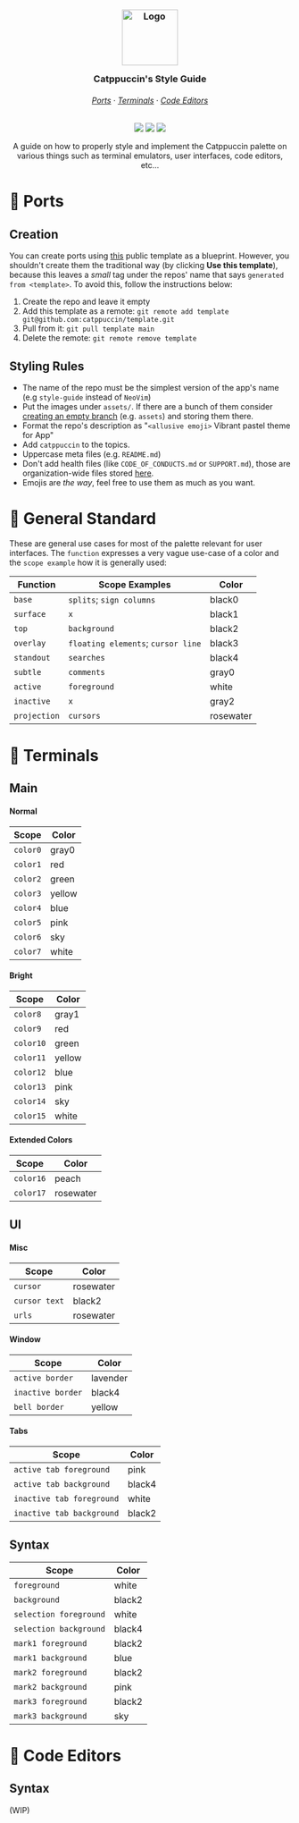 <h3 align="center">
	<img src="https://raw.githubusercontent.com/catppuccin/catppuccin/dev/assets/logos/exports/1544x1544_circle.png" width="100" alt="Logo"/><br/>
	<img src="https://raw.githubusercontent.com/catppuccin/catppuccin/dev/assets/misc/transparent.png" height="30" width="0px"/>
	Catppuccin's Style Guide
	<img src="https://raw.githubusercontent.com/catppuccin/catppuccin/dev/assets/misc/transparent.png" height="30" width="0px"/>
</h3>

<h6 align="center">
  <a href="https://github.com/catppuccin/style-guide#-ports">Ports</a>
  ·
  <a href="https://github.com/catppuccin/style-guide#-terminals">Terminals</a>
  ·
  <a href="https://github.com/catppuccin/style-guide#-code-editors">Code Editors</a>
</h6>

<p align="center">
    <a href="https://github.com/catppuccin/style-guide/stargazers"><img src="https://img.shields.io/github/stars/catppuccin/style-guide?colorA=1e1e28&colorB=c9cbff&style=for-the-badge&logo=starship style=for-the-badge"></a>
    <a href="https://github.com/catppuccin/style-guide/issues"><img src="https://img.shields.io/github/issues/catppuccin/style-guide?colorA=1e1e28&colorB=f7be95&style=for-the-badge"></a>
    <a href="https://github.com/catppuccin/style-guide/contributors"><img src="https://img.shields.io/github/contributors/catppuccin/style-guide?colorA=1e1e28&colorB=b1e1a6&style=for-the-badge"></a>
</p>

<p align="center">
	A guide on how to properly style and implement the Catppuccin palette on various things such as terminal emulators, user interfaces, code editors, etc...
</p>

# 🍉 Ports

## Creation

You can create ports using [this](https://github.com/catppuccin/template) public template as a blueprint. However, you shouldn't create them the traditional way (by clicking **Use this template**), because this leaves a _small_ tag under the repos' name that says `generated from <template>`. To avoid this, follow the instructions below:

1. Create the repo and leave it empty
2. Add this template as a remote: `git remote add template git@github.com:catppuccin/template.git`
3. Pull from it: `git pull template main`
4. Delete the remote: `git remote remove template`

## Styling Rules

-   The name of the repo must be the simplest version of the app's name (e.g `style-guide` instead of `NeoVim`)
-   Put the images under `assets/`. If there are a bunch of them consider [creating an empty branch](https://gist.github.com/joncardasis/e6494afd538a400722545163eb2e1fa5) (e.g. `assets`) and storing them there.
-   Format the repo's description as "`<allusive emoji>` Vibrant pastel theme for App"
-   Add `catppuccin` to the topics.
-   Uppercase meta files (e.g. `README.md`)
-   Don't add health files (like `CODE_OF_CONDUCTS.md` or `SUPPORT.md`), those are organization-wide files stored [here](https://github.com/catppuccin/.github).
-   Emojis are _the way_, feel free to use them as much as you want.

# 🦄 General Standard

These are general use cases for most of the palette relevant for user interfaces. The `function` expresses a very vague use-case of a color and the `scope example` how it is generally used:

| Function     | Scope Examples                     | Color     |
| ------------ | ---------------------------------- | --------- |
| `base`       | `splits`; `sign columns`           | black0    |
| `surface`    | `x`                                | black1    |
| `top`        | `background`                       | black2    |
| `overlay`    | `floating elements`; `cursor line` | black3    |
| `standout`   | `searches`                         | black4    |
| `subtle`     | `comments`                         | gray0     |
| `active`     | `foreground`                       | white     |
| `inactive`   | `x`                                | gray2     |
| `projection` | `cursors`                          | rosewater |

# 🎃 Terminals

## Main

#### Normal

| Scope    | Color  |
| -------- | ------ |
| `color0` | gray0  |
| `color1` | red    |
| `color2` | green  |
| `color3` | yellow |
| `color4` | blue   |
| `color5` | pink   |
| `color6` | sky    |
| `color7` | white  |

#### Bright

| Scope     | Color  |
| --------- | ------ |
| `color8`  | gray1  |
| `color9`  | red    |
| `color10` | green  |
| `color11` | yellow |
| `color12` | blue   |
| `color13` | pink   |
| `color14` | sky    |
| `color15` | white  |

#### Extended Colors

| Scope     | Color     |
| --------- | --------- |
| `color16` | peach     |
| `color17` | rosewater |

## UI

#### Misc

| Scope         | Color     |
| ------------- | --------- |
| `cursor`      | rosewater |
| `cursor text` | black2    |
| `urls`        | rosewater |

#### Window

| Scope             | Color    |
| ----------------- | -------- |
| `active border`   | lavender |
| `inactive border` | black4   |
| `bell border`     | yellow   |

#### Tabs

| Scope                     | Color  |
| ------------------------- | ------ |
| `active tab foreground`   | pink   |
| `active tab background`   | black4 |
| `inactive tab foreground` | white  |
| `inactive tab background` | black2 |

## Syntax

| Scope                  | Color  |
| ---------------------- | ------ |
| `foreground`           | white  |
| `background`           | black2 |
| `selection foreground` | white  |
| `selection background` | black4 |
| `mark1 foreground`     | black2 |
| `mark1 background`     | blue   |
| `mark2 foreground`     | black2 |
| `mark2 background`     | pink   |
| `mark3 foreground`     | black2 |
| `mark3 background`     | sky    |

# 🍨 Code Editors

## Syntax

(WIP)
